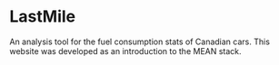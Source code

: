 # LastMile	
An analysis tool for the fuel consumption stats of Canadian cars. This website was developed as an introduction to the MEAN stack.
